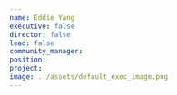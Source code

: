 ```yaml
---
name: Eddie Yang
executive: false
director: false
lead: false
community_manager: 
position:  
project:  
image: ../assets/default_exec_image.png
---
```


